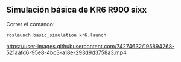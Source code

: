 ## Simulación básica de KR6 R900 sixx

Correr el comando:

```
roslaunch basic_simulation kr6.launch
```


https://user-images.githubusercontent.com/74274632/195894268-521aafd6-95e8-4bc3-a18e-293d9d3758a3.mp4

